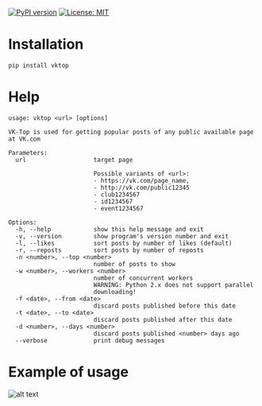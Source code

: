 [![PyPI version](https://badge.fury.io/py/vktop.svg)](https://pypi.python.org/pypi?:action=display&name=vktop)
[![License: MIT](https://img.shields.io/github/license/mashape/apistatus.svg)](https://opensource.org/licenses/MIT)

# Installation
`pip install vktop`

# Help
```
usage: vktop <url> [options]

VK-Top is used for getting popular posts of any public available page at VK.com

Parameters:
  url                   target page

                        Possible variants of <url>:
                        - https://vk.com/page_name,
                        - http://vk.com/public12345
                        - club1234567
                        - id1234567
                        - event1234567

Options:
  -h, --help            show this help message and exit
  -v, --version         show program's version number and exit
  -l, --likes           sort posts by number of likes (default)
  -r, --reposts         sort posts by number of reposts
  -n <number>, --top <number>
                        number of posts to show
  -w <number>, --workers <number>
                        number of concurrent workers
                        WARNING: Python 2.x does not support parallel
                        downloading!
  -f <date>, --from <date>
                        discard posts published before this date
  -t <date>, --to <date>
                        discard posts published after this date
  -d <number>, --days <number>
                        discard posts published <number> days ago
  --verbose             print debug messages
```
# Example of usage
![alt text][example]

[example]: https://media.giphy.com/media/26FKTawVSwKO4ZHfq/source.gif "Example"
